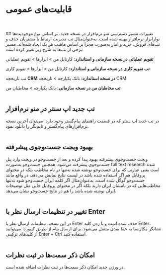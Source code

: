 
# قابلیت‌های عمومی 
<br>
<br>
## تغییرات مسیر دسترسی منو نرم‌افزار
در نسخه جدید، بر اساس نوع موجودیت‌ها نوارابزار نرم‌افزار بهینه شده است. به‌عنوان‌مثال تب مدیریت ارتباط با مشتریان حذف و تب‌های فروش، خرید و انبار به‌صورت مجزا بر اساس ماهیت هر یک ایجاد شده‌اند. مسیر برخی از تب‌ها به شرح زیر تغییر کرده است:

**تقویم عملیاتی در نسخه سازمانی و استاندارد:** کارتابل من > ابزارها > تقویم عملیاتی

**تب تقویم کاری در نسخه سازمانی و استاندارد:** کارتابل من > ابزارها > تقویم کاری

تب تاریخچه **CRM در نسخه استاندارد:** بانک یکپارچه > تاریخچه CRM 

**تب مخاطبان من در نسخه سازمانی:** بانک یکپارچه > مخاطبان من
<br>
<br>
## تب جدید اپ سنتر در منو نرم‌افزار
در تب جدید اپ سنتر که در قسمت راهنمای پیام‌گستر وجود دارد، می‌توان آخرین نسخه نرم‌افزارهای پیام‌گستر و تایم‌نگر را دانلود نمود. 
<br>
<br>
## بهبود ویجت جست‌وجوی پیشرفته
ویجت جست‌وجوی پیشرفته بهبود پیدا کرده و بعد از جست‌وجو در ویجت وارد پنل جست‌وجوی پیشرفته می‌شود.
همچنین جست‌وجو به‌صورت full text research   شده است یعنی عبارتی که برای جست‌وجو نوشته شده نه‌تنها در نام مخاطب بلکه در محتوای پروفایل هم اگر استفاده شده باشد در لیست نتایج نمایش می‌دهد، در واقع مانند جست‌وجو گوگل شده است.
به‌عنوان‌مثال اگر کلمه ایران جست‌وجو شود نه‌تنها مخاطب‌هایی که در نامشان ایران دارند بلکه اگر در محتوای پروفایل جایی مثل توضیحات ایران نوشته شده باشد را هم در نتایج جست‌وجو نشان می‌دهد.
<br>
<br>
## تغییر در تنظیمات ارسال نظر با Enter
در این نسخه، تنظیمات ارسال نظر با Enter حذف شده است و با زدن کلید Enter، نشانگر مکان‌نما به خط بعدی منتقل می‌شود. برای ارسال پیام از طریق کیبورد، می‌توانید از کلیدهای ترکیبی Enter + Ctrl استفاده کنید.
<br>
<br>
## امکان ذکر سمت‌ها در ثبت نظرات
در ورژن جدید امکان ذکر سمت‌ها در ثبت نظرات اضافه شده است. 

